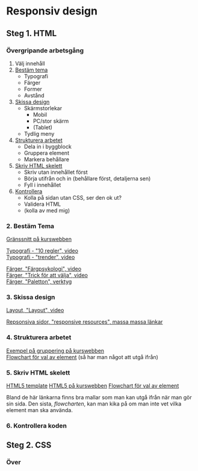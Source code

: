# Responsiv design

## Steg 1. HTML

### Övergripande arbetsgång

1. Välj innehåll
2. [Bestäm tema](#theme)
   * Typografi
   * Färger
   * Former
   * Avstånd
3. [Skissa design](#design)
    * Skärmstorlekar
      * Mobil
      * PC/stor skärm
      * (Tablet)
    * Tydlig meny
4. [Strukturera arbetet](#structure)
    * Dela in i byggblock
    * Gruppera element
    * Markera behållare
5. [Skriv HTML skelett](#skeleton)
    * Skriv utan innehållet först
    * Börja utifrån och in (behållare först, detaljerna sen)
    * Fyll i innehållet
6. [Kontrollera](#check)
    * Kolla på sidan utan CSS, ser den ok ut?
    * Validera HTML
    * (kolla av med mig)
  
### <a name="theme">2. Bestäm Tema</a>
[Gränssnitt på kurswebben](https://twiggy.smutje.se/index.php/Gr%C3%A4nssnittdesign)  

[Typografi - "10 regler", video](https://www.youtube.com/watch?v=gWo1ueIayj4)  
[Typografi - "trender", video](https://www.youtube.com/watch?v=NWIruxSx22Q)  
  
[Färger, "Färgpsykologi", video](https://www.youtube.com/watch?v=r9gYdD-REI0)  
[Färger, "Trick för att välja", video](https://www.youtube.com/watch?v=MjulRnUvttM)  
[Färger, "Paletton", verktyg](http://paletton.com/#uid=1000u0kllllaFw0g0qFqFg0w0aF)  


### <a name="design">3. Skissa design</a>
[Layout, "Layout", video](https://www.youtube.com/watch?v=A8pSoqEfayU)

[Repsonsiva sidor, "responsive resources", massa massa länkar](http://bradfrost.github.io/this-is-responsive/resources.html)

### <a name="structure">4. Strukturera arbetet</a>

[Exempel på gruppering på kurswebben](https://twiggy.smutje.se/index.php/Ekol%C3%A5dans_webbshop)  
[Flowchart för val av element](http://html5doctor.com/downloads/h5d-sectioning-flowchart.pdf) (så har man något att utgå ifrån)  

### <a name="skeleton">5. Skriv HTML skelett</a>

[HTML5 template](https://gist.github.com/jaxon/3913867)
[HTML5 på kurswebben](https://twiggy.smutje.se/index.php/Anv%C3%A4nda_HTML5_semantiska_element#Varf.C3.B6r_semantiska_element.3F)
[Flowchart för val av element](http://html5doctor.com/downloads/h5d-sectioning-flowchart.pdf)

Bland de här länkarna finns bra mallar som man kan utgå ifrån när man gör sin sida.
Den sista, *flowcharten*, kan man kika på om man inte vet vilka element man ska använda.

### <a name="check">6. Kontrollera koden</a>


## Steg 2. CSS

### Över
